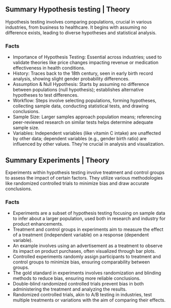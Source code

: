 ## Summary Hypothesis testing | Theory

Hypothesis testing involves comparing populations, crucial in various industries, from business to healthcare. It begins with assuming no difference exists, leading to diverse hypotheses and statistical analysis.

### Facts
- Importance of Hypothesis Testing: Essential across industries; used to validate theories like price changes impacting revenue or medication effectiveness in health conditions.
- History: Traces back to the 18th century, seen in early birth record analysis, showing slight gender probability differences.
- Assumption & Null Hypothesis: Starts by assuming no difference between populations (null hypothesis); establishes alternative hypotheses to test differences.
- Workflow: Steps involve selecting populations, forming hypotheses, collecting sample data, conducting statistical tests, and drawing conclusions.
- Sample Size: Larger samples approach population means; referencing peer-reviewed research on similar tests helps determine adequate sample size.
- Variables: Independent variables (like vitamin C intake) are unaffected by other data; dependent variables (e.g., gender birth ratio) are influenced by other values. They're crucial in analysis and visualization.

## Summary Experiments | Theory

Experiments within hypothesis testing involve treatment and control groups to assess the impact of certain factors. They utilize various methodologies like randomized controlled trials to minimize bias and draw accurate conclusions.

### Facts
- Experiments are a subset of hypothesis testing focusing on sample data to infer about a larger population, used both in research and industry for product enhancements.
- Treatment and control groups in experiments aim to measure the effect of a treatment (independent variable) on a response (dependent variable).
- An example involves using an advertisement as a treatment to observe its impact on product purchases, often visualized through bar plots.
- Controlled experiments randomly assign participants to treatment and control groups to minimize bias, ensuring comparability between groups.
- The gold standard in experiments involves randomization and blinding methods to reduce bias, ensuring more reliable conclusions.
- Double-blind randomized controlled trials prevent bias in both administering the treatment and analyzing the results.
- Randomized controlled trials, akin to A/B testing in industries, test multiple treatments or variations with the aim of comparing their effects.
